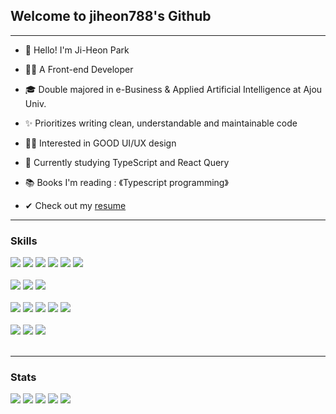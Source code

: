 ## Welcome to jiheon788's Github

---

- 👋 Hello! I'm Ji-Heon Park

- 👨‍💻 A Front-end Developer

- 🎓 Double majored in e-Business & Applied Artificial Intelligence at Ajou Univ.

- ✨ Prioritizes writing clean, understandable and maintainable code

- 👨‍🎨 Interested in GOOD UI/UX design

- 🌱 Currently studying TypeScript and React Query

- 📚 Books I'm reading : 《Typescript programming》

- ✔ Check out my [resume](https://rhetorical-hook-0cd.notion.site/0ec56e61c247434bb94eb57314df4a43) 
---

### Skills

<div>
<img src="https://img.shields.io/badge/JavaScript-111111?style=flat-square&logo=JavaScript&logoColor=white"/>
<img src="https://img.shields.io/badge/TypeScript-111111?style=flat-square&logo=TypeScript&logoColor=white"/>
<img src="https://img.shields.io/badge/HTML5-111111?style=flat-square&logo=HTML5&logoColor=white"/>
<img src="https://img.shields.io/badge/CSS3-111111?style=flat-square&logo=CSS3&logoColor=white"/>
<img src="https://img.shields.io/badge/Python-111111?style=flat-square&logo=Python&logoColor=white"/>
<img src="https://img.shields.io/badge/R-111111?style=flat-square&logo=R&logoColor=white"/>
</div>
<br>

<div>
<img src="https://img.shields.io/badge/React-111111?style=flat-square&logo=React&logoColor=white"/>
<img src="https://img.shields.io/badge/Redux-111111?style=flat-square&logo=Redux&logoColor=white"/>
<img src="https://img.shields.io/badge/Jquery-111111?style=flat-square&logo=Jquery&logoColor=white"/>
<!-- <img src="https://img.shields.io/badge/Webpack-111111?style=flat-square&logo=Webpack&logoColor=white"/> -->
</div>
<br>
  
<div>
<img src="https://img.shields.io/badge/Express-111111?style=flat-square&logo=Express&logoColor=white"/>
<img src="https://img.shields.io/badge/Node.js-111111?style=flat-square&logo=Node.js&logoColor=white"/>
<img src="https://img.shields.io/badge/FastAPI-111111?style=flat-square&logo=FastAPI&logoColor=white"/>
<img src="https://img.shields.io/badge/Flask-111111?style=flat-square&logo=Flask&logoColor=white"/>
<img src="https://img.shields.io/badge/MongoDB-111111?style=flat-square&logo=MongoDB&logoColor=white"/>
</div>
<br>

<div>
<img src="https://img.shields.io/badge/Netlify-111111?style=flat-square&logo=Netlify&logoColor=white"/>
<img src="https://img.shields.io/badge/TensorFlow-111111?style=flat-square&logo=TensorFlow&logoColor=white"/>
<img src="https://img.shields.io/badge/scikit-learn-111111?style=flat-square&logo=scikit-learn&logoColor=white"/>
</div>

<br>
  
---

### Stats

![](http://github-profile-summary-cards.vercel.app/api/cards/profile-details?username=jiheon788&theme=github_dark)
![](http://github-profile-summary-cards.vercel.app/api/cards/stats?username=jiheon788&theme=github_dark)
![](http://github-profile-summary-cards.vercel.app/api/cards/productive-time?username=jiheon788&theme=github_dark&utcOffset=8)
![](http://github-profile-summary-cards.vercel.app/api/cards/repos-per-language?username=jiheon788&theme=github_dark)
![](http://github-profile-summary-cards.vercel.app/api/cards/most-commit-language?username=jiheon788&theme=github_dark)

<div align="center"> 
  
<!-- [![Hits](https://hits.seeyoufarm.com/api/count/incr/badge.svg?url=https%3A%2F%2Fgithub.com%2Fjiheon788%2Fhit-counter&count_bg=%5bcdec&title_bg=%23000000&icon=&icon_color=%232B2929&title=hits&edge_flat=false)](https://hits.seeyoufarm.com) -->
  
</div>

